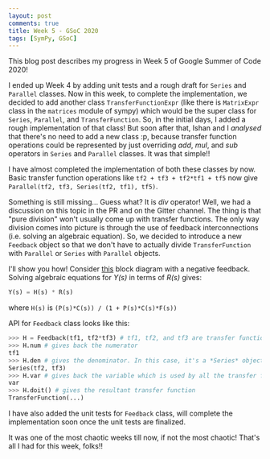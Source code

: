 ```yaml
---
layout: post
comments: true
title: Week 5 - GSoC 2020
tags: [SymPy, GSoC]
---
```


This blog post describes my progress in Week 5 of Google Summer of Code 2020! 

I ended up Week 4 by adding unit tests and a rough draft for `Series` and `Parallel` classes. Now in this week, to complete the implementation, we decided to add another class
`TransferFunctionExpr` (like there is `MatrixExpr` class in the `matrices` module of sympy) which would be the super class for `Series`, `Parallel`, and `TransferFunction`. So, in the initial days, I added a rough implementation of that
class! But soon after that, Ishan and I *analysed* that there's no need to add a new class :p, because transfer function operations could be represented by just overriding
*add*, *mul*, and *sub* operators in `Series` and `Parallel` classes. It was that simple!! 

I have almost completed the implementation of both these classes by now. Basic transfer function operations like `tf2 + tf3 + tf2*tf1 + tf5` now give `Parallel(tf2, tf3, Series(tf2, tf1), tf5)`.

Something is still missing... Guess what? It is *div* operator! Well, we had a discussion on this topic in the PR and on the Gitter channel. The thing is that "pure division"
won't usually come up with transfer functions. The only way division comes into picture is through the use of feedback interconnections (i.e. solving an algebraic equation).
So, we decided to introduce a new `Feedback` object so that we don't have to actually divide `TransferFunction` with `Parallel` or `Series` with `Parallel` objects.

I'll show you how! Consider [this](https://en.wikipedia.org/wiki/Control_theory#/media/File:Simple_feedback_control_loop2.svg) block diagram with a negative feedback.
Solving algebraic equations for *Y(s)* in terms of *R(s)* gives:
``` python
Y(s) = H(s) * R(s)
```
where `H(s)` is `(P(s)*C(s)) / (1 + P(s)*C(s)*F(s))`

API for `Feedback` class looks like this:
``` python
>>> H = Feedback(tf1, tf2*tf3) # tf1, tf2, and tf3 are transfer functions.
>>> H.num # gives back the numerator
tf1
>>> H.den # gives the denominator. In this case, it's a *Series* object
Series(tf2, tf3)
>>> H.var # gives back the variable which is used by all the transfer functions.
var
>>> H.doit() # gives the resultant transfer function
TransferFunction(...)
```

I have also added the unit tests for `Feedback` class, will complete the implementation soon once the unit tests are finalized.

It was one of the most chaotic weeks till now, if not the most chaotic! 
That's all I had for this week, folks!!
